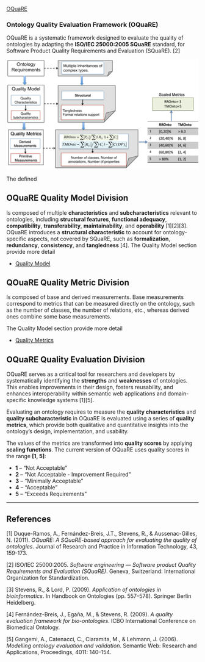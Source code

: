 
[OQuaRE](../README.md)


### Ontology Quality Evaluation Framework (OQuaRE)

OQuaRE is a systematic framework designed to evaluate the quality of ontologies by adapting the **ISO/IEC 25000:2005 SQuaRE** standard, for Software Product Quality Requirements and Evaluation (SQuaRE). [2]

<div align="center">
  <img src="images_oquare_docs/oquare.png" alt="OQuaRE" width="600">
</div>

The defined

## OQuaRE Quality Model Division

Is composed of multiple **characteristics** and **subcharacteristics** relevant to ontologies, including **structural features**, **functional adequacy**, **compatibility**, **transferability**, **maintainability**, and **operability** [1][2][3]. OQuaRE introduces a **structural characteristic** to account for ontology-specific aspects, not covered by SQuaRE, such as **formalization**, **redundancy**, **consistency**, and **tangledness** [4]. The Quality Model section provide more detail 
- [Quality Model](oquare_docs/quality_model.md)

## QOuaRE Quality Metric Division

 Is composed of base and derived measurements. Base measurements correspond to metrics that can be measured directly on the ontology, such as the number of classes, the number of relations, etc., whereas derived ones combine some base measurements.
 
 The Quality Model section provide more detail 
- [Quality Metrics](oquare_docs/quality_metrics.md)

## OQuaRE Quality Evaluation Division 

OQuaRE serves as a critical tool for researchers and developers by systematically identifying the **strengths** and **weaknesses** of ontologies. This enables improvements in their design, fosters reusability, and enhances interoperability within semantic web applications and domain-specific knowledge systems [1][5]. 

Evaluating an ontology requires to measure the **quality characteristics** and  **quality subcharacteristic** in OQuaRE is evaluated using a series of **quality metrics**, which provide both qualitative and quantitative insights into the ontology’s design, implementation, and usability. 

The values of the metrics are transformed into **quality scores** by applying **scaling functions**. The current version of OQuaRE uses quality scores in the range **[1, 5]**:
- **1** – “Not Acceptable”  
- **2** – “Not Acceptable - Improvement Required”  
- **3** – “Minimally Acceptable”  
- **4** – “Acceptable”  
- **5** – “Exceeds Requirements”  
---

## References

[1] Duque-Ramos, A., Fernández-Breis, J.T., Stevens, R., & Aussenac-Gilles, N. (2011). *OQuaRE: A SQuaRE-based approach for evaluating the quality of ontologies*. Journal of Research and Practice in Information Technology, 43, 159-173.  

[2] ISO/IEC 25000:2005. *Software engineering — Software product Quality Requirements and Evaluation (SQuaRE)*. Geneva, Switzerland: International Organization for Standardization.

[3] Stevens, R., & Lord, P. (2009). *Application of ontologies in bioinformatics*. In Handbook on Ontologies (pp. 557–578). Springer Berlin Heidelberg.

[4] Fernández-Breis, J., Egaña, M., & Stevens, R. (2009). *A quality evaluation framework for bio-ontologies*. ICBO International Conference on Biomedical Ontology.

[5] Gangemi, A., Catenacci, C., Ciaramita, M., & Lehmann, J. (2006). *Modelling ontology evaluation and validation*. Semantic Web: Research and Applications, Proceedings, 4011: 140–154.
